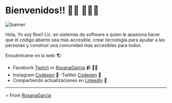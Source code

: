 # Bienvenidos!! 👋🏾 👩🏾‍💻
![banner](https://user-images.githubusercontent.com/14293128/90837421-5dcaf300-e328-11ea-9873-a427ddee1085.PNG)

Hola, Yo soy Roxi! 
Lic. en sistemas de software a quien le apasiona hacer que el código abierto sea más accesible, crear tecnología para ayudar a las personas y construir una comunidad mas accesibles para todos. 

Encuéntrame en la web 🌎:
- Facebock <a href="http://facebook.com/LeyraReg">Twitch</a> or <a href="https://www.RoxanaGarcia">RoxanaGarcia</a> 📹 ✍🏾
- Instagram <a href="https://www.instagram.com/leyra627"> Codepen</a> 🏓
-Twitter <a href="https://twitter.com/leyra627"> Codepen</a> 🏓
- Compartiendo actualizaciones en <a href="linkedin.com/in/roxanaegarcia">LinkedIn</a> 💼


---
⭐️ From [RoxanaGarcia](https://github.com/RoxanaGarcia)
